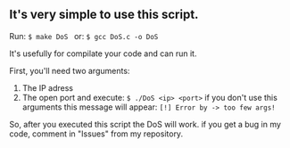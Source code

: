 ## It's very simple to use this script.
Run:
`$ make DoS `
or: 
`$ gcc DoS.c -o DoS`

It's usefully for compilate your code and can run it.

First, you'll need two arguments:
1. The IP adress
2. The open port
and execute:
`$ ./DoS <ip> <port>`
if you don't use this arguments this message will appear:
`[!] Error by -> too few args!`

So, after you executed this script the DoS will work.
if you get a bug in my code, comment in "Issues" from my repository.
